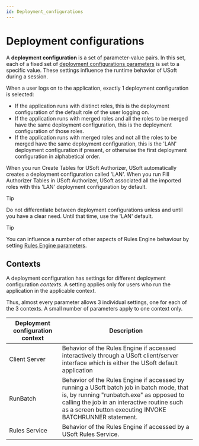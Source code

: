 ```yaml
---
id: Deployment_configurations
---
```


# Deployment configurations

A **deployment configuration** is a set of parameter-value pairs. In this set, each of a fixed set of [deployment configurations parameters](/docs/Authorisation%20and%20access/Deployment%20configurations/Deployment%20configuration%20parameters.md) is set to a specific value. These settings influence the runtime behavior of USoft during a session.

When a user logs on to the application, exactly 1 deployment configuration is selected:

- If the application runs with distinct roles, this is the deployment configuration of the default role of the user logging on.
- If the application runs with merged roles and all the roles to be merged have the same deployment configuration, this is the deployment configuration of those roles.
- If the application runs with merged roles and not all the roles to be merged have the same deployment configuration, this is the 'LAN' deployment configuration if present, or otherwise the first deployment configuration in alphabetical order.

When you run Create Tables for USoft Authorizer, USoft automatically creates a deployment configuration called 'LAN'. When you run Fill Authorizer Tables in USoft Authorizer, USoft associated all the imported roles with this 'LAN' deployment configuration by default.

> [!TIP]
> Do not differentiate between deployment configurations unless and until you have a clear need. Until that time, use the 'LAN' default.

> [!TIP]
> You can influence a number of other aspects of Rules Engine behaviour by setting [Rules Engine parameters](/docs/Modeller%20and%20Rules%20Engine/Introducing%20USoft%20Modeller%20and%20Rules%20Engine/Rules%20Engine%20parameters.md).

## Contexts

A deployment configuration has settings for different deployment configuration *contexts*. A setting applies only for users who run the application in the applicable context.

Thus, almost every parameter allows 3 individual settings, one for each of the 3 contexts. A small number of parameters apply to one context only.

|**Deployment configuration context**|**Description**|
|--------|--------|
|Client Server|Behavior of the Rules Engine if accessed interactively through a USoft client/server interface which is either the USoft default application|
|RunBatch|Behavior of the Rules Engine if accessed by running a USoft batch job in batch mode, that is, by running "runbatch.exe" as opposed to calling the job in an interactive routine such as a screen button executing INVOKE BATCHRUNNER statement.|
|Rules Service|Behavior of the Rules Engine if accessed by a USoft Rules Service.|



###  

 